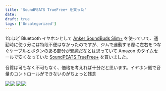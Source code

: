 ```yaml
---
title: 'SoundPEATS TrueFree+ を買った'
date: 
draft: true
tags: ['Uncategorized']
---
```


1年ほど Bluetooth イヤホンとして [Anker SoundBuds Slim+](https://amzn.to/2TtEHdO) を使っていて、通勤時に使う分には特段不便はなかったのですが、ジムで運動する際に左右をつなぐケーブルとボタンのある部分が邪魔だなとは思っていて Amazon のタイムセールで安くなっていた [SoundPEATS TrueFree+](https://amzn.to/2Tw6mex) を買いました。

音質は可もなく不可もなく、価格を考えれば十分だと思います。イヤホン側で音量のコントロールができないのがちょっと残念

[![](//ws-fe.amazon-adsystem.com/widgets/q?_encoding=UTF8&ASIN=B07BJYR3SZ&Format=_SL250_&ID=AsinImage&MarketPlace=JP&ServiceVersion=20070822&WS=1&tag=ytera-22&language=ja_JP)](https://www.amazon.co.jp/Soundcore-Bluetooth%E3%82%A4%E3%83%A4%E3%83%9B%E3%83%B3-SweatGuard%E3%83%86%E3%82%AF%E3%83%8E%E3%83%AD%E3%82%B8%E3%83%BC-IPX7%E5%AE%8C%E5%85%A8%E9%98%B2%E6%B0%B4%E8%A6%8F%E6%A0%BC-%E9%81%8B%E5%8B%95%E4%B8%AD%E3%82%82%E3%81%97%E3%81%A3%E3%81%8B%E3%82%8A%E3%83%95%E3%82%A3%E3%83%83%E3%83%88/dp/B07BJYR3SZ/ref=as_li_ss_il?ie=UTF8&linkCode=li3&tag=ytera-22&linkId=7475830519ff150c3cba2df381180a2a&language=ja_JP)![](https://ir-jp.amazon-adsystem.com/e/ir?t=ytera-22&language=ja_JP&l=li3&o=9&a=B07BJYR3SZ) [![](//ws-fe.amazon-adsystem.com/widgets/q?_encoding=UTF8&ASIN=B07MX7V8XM&Format=_SL250_&ID=AsinImage&MarketPlace=JP&ServiceVersion=20070822&WS=1&tag=ytera-22&language=ja_JP)](https://www.amazon.co.jp/gp/product/B07MX7V8XM/ref=as_li_ss_il?ie=UTF8&psc=1&linkCode=li3&tag=ytera-22&linkId=65de6c3b19f8bc7d9db3f278a1d1c1c4&language=ja_JP)![](https://ir-jp.amazon-adsystem.com/e/ir?t=ytera-22&language=ja_JP&l=li3&o=9&a=B07MX7V8XM)